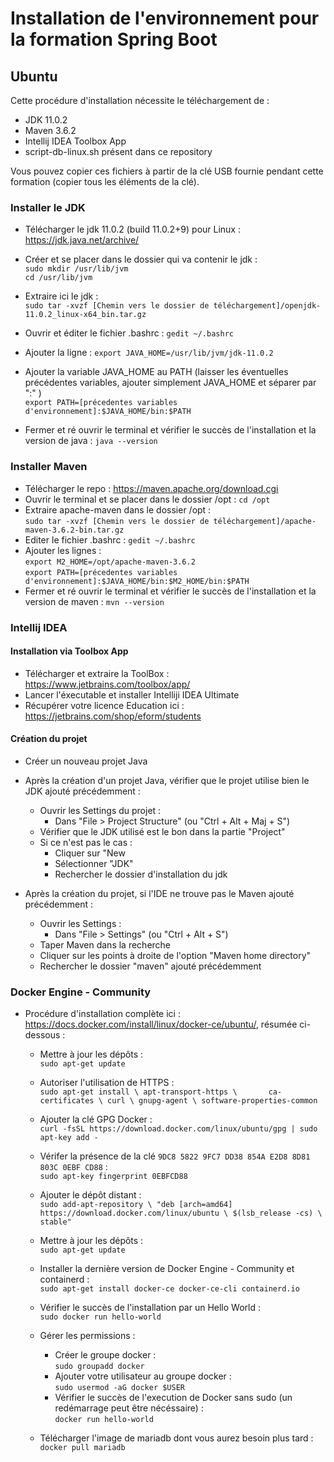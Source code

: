 # Installation de l'environnement pour la formation Spring Boot
## Ubuntu

Cette procédure d'installation nécessite le téléchargement de : 
 * JDK 11.0.2
 * Maven 3.6.2
 * Intellij IDEA Toolbox App
 * script-db-linux.sh présent dans ce repository
  
Vous pouvez copier ces fichiers à partir de la clé USB fournie pendant cette formation (copier tous les éléments de la clé).

### Installer le JDK

* Télécharger le jdk 11.0.2 (build 11.0.2+9) pour Linux : https://jdk.java.net/archive/
* Créer et se placer dans le dossier qui va contenir le jdk :   
`sudo mkdir /usr/lib/jvm`   
`cd /usr/lib/jvm` 

* Extraire ici le jdk :     
`sudo tar -xvzf [Chemin vers le dossier de téléchargement]/openjdk-11.0.2_linux-x64_bin.tar.gz`
* Ouvrir et éditer le fichier .bashrc : 
`gedit ~/.bashrc`
* Ajouter la ligne : `export JAVA_HOME=/usr/lib/jvm/jdk-11.0.2`
* Ajouter la variable JAVA_HOME au PATH (laisser les éventuelles précédentes variables, ajouter simplement JAVA_HOME et séparer par ":" )   
`export PATH=[précedentes variables d'environnement]:$JAVA_HOME/bin:$PATH`
* Fermer et ré ouvrir le terminal et vérifier le succès de l'installation et la version de java :
`java --version`

### Installer Maven

* Télécharger le repo : https://maven.apache.org/download.cgi
* Ouvrir le terminal et se placer dans le dossier /opt :
`cd /opt`
* Extraire apache-maven dans le dossier /opt :  
`sudo tar -xvzf [Chemin vers le dossier de téléchargement]/apache-maven-3.6.2-bin.tar.gz`
* Editer le fichier .bashrc :
`gedit ~/.bashrc`
* Ajouter les lignes :  
`export M2_HOME=/opt/apache-maven-3.6.2`    
`export PATH=[précedentes variables d'environnement]:$JAVA_HOME/bin:$M2_HOME/bin:$PATH`
* Fermer et ré ouvrir le terminal et vérifier le succès de l'installation et la version de maven :
`mvn --version`

### Intellij IDEA

#### Installation via Toolbox App

* Télécharger et extraire la ToolBox : https://www.jetbrains.com/toolbox/app/
* Lancer l'éxecutable et installer Intelliji IDEA Ultimate
* Récupérer votre licence Education ici : https://jetbrains.com/shop/eform/students

#### Création du projet

* Créer un nouveau projet Java
* Après la création d'un projet Java, vérifier que le projet utilise bien le JDK ajouté précédemment :
    * Ouvrir les Settings du projet :
        * Dans "File > Project Structure" (ou "Ctrl + Alt + Maj + S")
    * Vérifier que le JDK utilisé est le bon dans la partie "Project"
    * Si ce n'est pas le cas :
        * Cliquer sur "New
        * Sélectionner "JDK"
        * Rechercher le dossier d'installation du jdk

* Après la création du projet, si l'IDE ne trouve pas le Maven ajouté précédemment : 
    * Ouvrir les Settings :
        * Dans "File > Settings" (ou "Ctrl + Alt + S")
    * Taper Maven dans la recherche
    * Cliquer sur les points à droite de l'option  "Maven home directory"
    * Rechercher le dossier "maven" ajouté précédemment

### Docker Engine - Community

* Procédure d'installation complète ici : https://docs.docker.com/install/linux/docker-ce/ubuntu/, résumée ci-dessous :   
      
    * Mettre à jour les dépôts :    
    `sudo apt-get update` 
    * Autoriser l'utilisation de HTTPS :    
    `sudo apt-get install \
     apt-transport-https \      
     ca-certificates \
     curl \
     gnupg-agent \
     software-properties-common`    
     * Ajouter la clé GPG Docker :  
    `curl -fsSL https://download.docker.com/linux/ubuntu/gpg | sudo apt-key add -`
    * Vérifer la présence de la clé `9DC8 5822 9FC7 DD38 854A E2D8 8D81 803C 0EBF CD88` :   
    `sudo apt-key fingerprint 0EBFCD88`
    * Ajouter le dépôt distant :    
    `sudo add-apt-repository \
   "deb [arch=amd64] https://download.docker.com/linux/ubuntu \
   $(lsb_release -cs) \
   stable"`
     * Mettre à jour les dépôts :   
    `sudo apt-get update`   
     * Installer la dernière version de Docker Engine - Community et containerd :   
    `sudo apt-get install docker-ce docker-ce-cli containerd.io`  
     * Vérifier le succès de l'installation par un Hello World :    
    `sudo docker run hello-world`
    
    * Gérer les permissions :
        * Créer le groupe docker :  
        `sudo groupadd docker`
        * Ajouter votre utilisateur au groupe docker :  
        `sudo usermod -aG docker $USER`
        * Vérifier le succès de l'execution de Docker sans sudo (un redémarrage peut être nécéssaire) :   
        `docker run hello-world`
        
    * Télécharger l'image de mariadb dont vous aurez besoin plus tard : `docker pull mariadb`